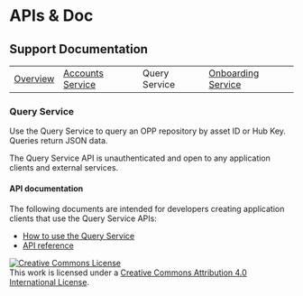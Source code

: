 # APIs & Doc

## Support Documentation

|||||
|----|---|---|---|
|[Overview](index.md) | [Accounts Service](account-toc.md) | Query Service | [Onboarding Service](onboard-toc.md) |

### Query Service

Use the Query Service to query an OPP repository by asset ID or Hub
Key. Queries return JSON data.

The Query Service API is unauthenticated and open to any application
clients and external services.

#### API documentation

The following documents are intended for developers creating
application clients that use the Query Service APIs:

+ [How to use the Query Service](https://github.com/openpermissions/query-srv/blob/master/documents/markdown/how-to-query.md)
+ [API reference](https://github.com/openpermissions/query-srv/blob/master/documents/apiary/api.md)

<!-- Copyright Notice -->
<a rel="license" href="http://creativecommons.org/licenses/by/4.0/"><img alt="Creative Commons License" style="border-width:0" src="https://i.creativecommons.org/l/by/4.0/80x15.png" /></a><br />This work is licensed under a <a rel="license" href="http://creativecommons.org/licenses/by/4.0/">Creative Commons Attribution 4.0 International License</a>.
